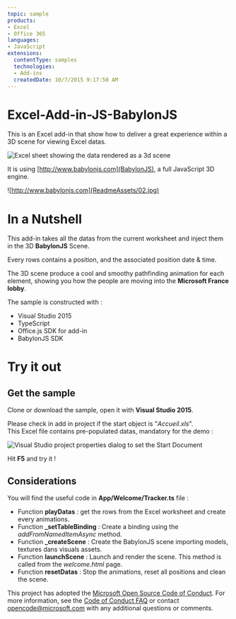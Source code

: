 ```yaml
---
topic: sample
products:
- Excel
- Office 365
languages:
- JavaScript
extensions:
  contentType: samples
  technologies:
  - Add-ins
  createdDate: 10/7/2015 9:17:50 AM
---
```

# Excel-Add-in-JS-BabylonJS
This is an Excel add-in that show how to deliver a great experience within a 3D scene for viewing Excel datas.

![Excel sheet showing the data rendered as a 3d scene](ReadmeAssets/01.jpg)

It is using [http://www.babylonjs.com](BabylonJS), a full JavaScript 3D engine.

![http://www.babylonjs.com](ReadmeAssets/02.jpg)

# In a Nutshell

This add-in takes all the datas from the current worksheet and inject them in the 3D **BabylonJS** Scene.

Every rows contains a position, and the associated position date & time.

The 3D scene produce a cool and smoothy pathfinding animation for each element, showing you how the people are moving into the **Microsoft France lobby**.

The sample is constructed with :
- Visual Studio 2015
- TypeScript 
- Office.js SDK for add-in
- BabylonJS SDK

# Try it out

## Get the sample

Clone or download the sample, open it with **Visual Studio 2015**.

Please check in add in project if the start object is "*Accueil.xls*".  
This Excel file contains pre-populated datas, mandatory for the demo :

![Visual Studio project properties dialog to set the Start Document](ReadmeAssets/03.jpg)

Hit **F5** and try it !

## Considerations

You will find the useful code in **App/Welcome/Tracker.ts** file :

- Function **playDatas** : get the rows from the Excel worksheet and create every animations.
- Function **_setTableBinding** : Create a binding using the *addFromNamedItemAsync* method.
- Function **_createScene** : Create the BabylonJS scene importing models, textures dans visuals assets.
- Function **launchScene** : Launch and render the scene. This method is called from the *welcome.html* page.
- Function **resetDatas** : Stop the animations, reset all positions and clean the scene.




This project has adopted the [Microsoft Open Source Code of Conduct](https://opensource.microsoft.com/codeofconduct/). For more information, see the [Code of Conduct FAQ](https://opensource.microsoft.com/codeofconduct/faq/) or contact [opencode@microsoft.com](mailto:opencode@microsoft.com) with any additional questions or comments.
